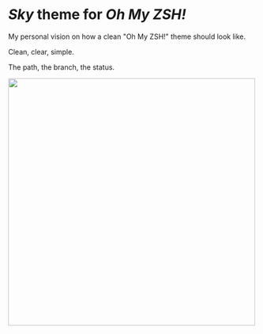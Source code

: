 *Sky* theme for *Oh My ZSH!*
=========

My personal vision on how a clean "Oh My ZSH!" theme should look like.

Clean, clear, simple.

The path, the branch, the status.

<img src="https://cloud.githubusercontent.com/assets/457094/4921765/8cfd2b66-650c-11e4-8294-cabbc7cd9b5b.png" width="500px"/>
